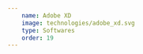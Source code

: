 ```yaml
---
    name: Adobe XD
    image: technologies/adobe_xd.svg
    type: Softwares
    order: 19
---
```

